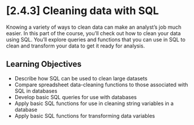 # [2.4.3] Cleaning data with SQL
Knowing a variety of ways to clean data can make an analyst’s job much easier. In this part of the course, you’ll check out how to clean your data using SQL. You’ll explore queries and functions that you can use in SQL to clean and transform your data to get it ready for analysis.
## Learning Objectives
- Describe how SQL can be used to clean large datasets
- Compare spreadsheet data-cleaning functions to those associated with SQL in databases
- Develop basic SQL queries for use with databases
- Apply basic SQL functions for use in cleaning string variables in a database
- Apply basic SQL functions for transforming data variables